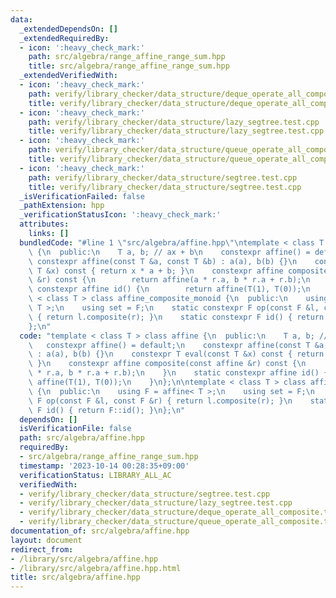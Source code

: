 ```yaml
---
data:
  _extendedDependsOn: []
  _extendedRequiredBy:
  - icon: ':heavy_check_mark:'
    path: src/algebra/range_affine_range_sum.hpp
    title: src/algebra/range_affine_range_sum.hpp
  _extendedVerifiedWith:
  - icon: ':heavy_check_mark:'
    path: verify/library_checker/data_structure/deque_operate_all_composite.test.cpp
    title: verify/library_checker/data_structure/deque_operate_all_composite.test.cpp
  - icon: ':heavy_check_mark:'
    path: verify/library_checker/data_structure/lazy_segtree.test.cpp
    title: verify/library_checker/data_structure/lazy_segtree.test.cpp
  - icon: ':heavy_check_mark:'
    path: verify/library_checker/data_structure/queue_operate_all_composite.test.cpp
    title: verify/library_checker/data_structure/queue_operate_all_composite.test.cpp
  - icon: ':heavy_check_mark:'
    path: verify/library_checker/data_structure/segtree.test.cpp
    title: verify/library_checker/data_structure/segtree.test.cpp
  _isVerificationFailed: false
  _pathExtension: hpp
  _verificationStatusIcon: ':heavy_check_mark:'
  attributes:
    links: []
  bundledCode: "#line 1 \"src/algebra/affine.hpp\"\ntemplate < class T > class affine\
    \ {\n  public:\n    T a, b; // ax + b\n    constexpr affine() = default;\n   \
    \ constexpr affine(const T &a, const T &b) : a(a), b(b) {}\n    constexpr T eval(const\
    \ T &x) const { return x * a + b; }\n    constexpr affine composite(const affine\
    \ &r) const {\n        return affine(a * r.a, b * r.a + r.b);\n    }\n    static\
    \ constexpr affine id() {\n        return affine(T(1), T(0));\n    }\n};\n\ntemplate\
    \ < class T > class affine_composite_monoid {\n  public:\n    using F = affine<\
    \ T >;\n    using set = F;\n    static constexpr F op(const F &l, const F &r)\
    \ { return l.composite(r); }\n    static constexpr F id() { return F::id(); }\n\
    };\n"
  code: "template < class T > class affine {\n  public:\n    T a, b; // ax + b\n \
    \   constexpr affine() = default;\n    constexpr affine(const T &a, const T &b)\
    \ : a(a), b(b) {}\n    constexpr T eval(const T &x) const { return x * a + b;\
    \ }\n    constexpr affine composite(const affine &r) const {\n        return affine(a\
    \ * r.a, b * r.a + r.b);\n    }\n    static constexpr affine id() {\n        return\
    \ affine(T(1), T(0));\n    }\n};\n\ntemplate < class T > class affine_composite_monoid\
    \ {\n  public:\n    using F = affine< T >;\n    using set = F;\n    static constexpr\
    \ F op(const F &l, const F &r) { return l.composite(r); }\n    static constexpr\
    \ F id() { return F::id(); }\n};\n"
  dependsOn: []
  isVerificationFile: false
  path: src/algebra/affine.hpp
  requiredBy:
  - src/algebra/range_affine_range_sum.hpp
  timestamp: '2023-10-14 00:28:35+09:00'
  verificationStatus: LIBRARY_ALL_AC
  verifiedWith:
  - verify/library_checker/data_structure/segtree.test.cpp
  - verify/library_checker/data_structure/lazy_segtree.test.cpp
  - verify/library_checker/data_structure/deque_operate_all_composite.test.cpp
  - verify/library_checker/data_structure/queue_operate_all_composite.test.cpp
documentation_of: src/algebra/affine.hpp
layout: document
redirect_from:
- /library/src/algebra/affine.hpp
- /library/src/algebra/affine.hpp.html
title: src/algebra/affine.hpp
---
```

